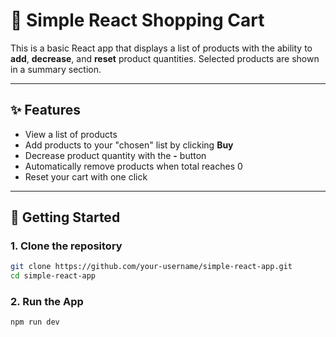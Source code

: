 # 🛒 Simple React Shopping Cart

This is a basic React app that displays a list of products with the ability to **add**, **decrease**, and **reset** product quantities. Selected products are shown in a summary section.

---

## ✨ Features

- View a list of products
- Add products to your "chosen" list by clicking **Buy**
- Decrease product quantity with the **-** button
- Automatically remove products when total reaches 0
- Reset your cart with one click

---

## 🚀 Getting Started

### 1. Clone the repository

```bash
git clone https://github.com/your-username/simple-react-app.git
cd simple-react-app
```

### 2. Run the App
```bash
npm run dev
